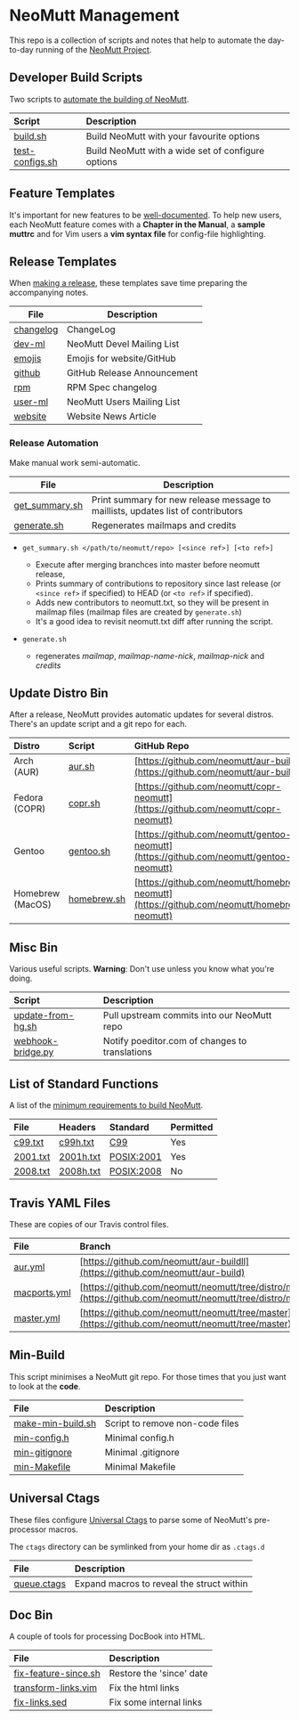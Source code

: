# NeoMutt Management

This repo is a collection of scripts and notes that help to automate the
day-to-day running of the [NeoMutt Project](https://neomutt.org).

## Developer Build Scripts

Two scripts to [automate the building of NeoMutt](build/README.md).

| Script                                   | Description                                        |
| :--------------------------------------- | :------------------------------------------------- |
| [build.sh](build/build.sh)               | Build NeoMutt with your favourite options          |
| [test-configs.sh](build/test-configs.sh) | Build NeoMutt with a wide set of configure options |

## Feature Templates

It's important for new features to be
[well-documented](https://github.com/neomutt/management/tree/master/feature-templates).
To help new users, each NeoMutt feature comes with a **Chapter in the Manual**,
a **sample muttrc** and for Vim users a **vim syntax file** for config-file
highlighting.

## Release Templates

When [making a release](https://neomutt.org/run/release), these templates
save time preparing the accompanying notes.

| File                                         | Description                      |
|----------------------------------------------|----------------------------------|
| [changelog](release-templates/changelog.md)  | ChangeLog                        |
| [dev-ml](release-templates/dev-ml.txt)       | NeoMutt Devel Mailing List       |
| [emojis](release-templates/emojis.md)        | Emojis for website/GitHub        |
| [github](release-templates/github.md)        | GitHub Release Announcement      |
| [rpm](release-templates/rpm.txt)             | RPM Spec changelog               |
| [user-ml](release-templates/user-ml.txt)     | NeoMutt Users Mailing List       |
| [website](release-templates/website.md)      | Website News Article             |

### Release Automation

Make manual work semi-automatic.

| File                                 | Description                                                                      |
|--------------------------------------|----------------------------------------------------------------------------------|
| [get_summary.sh](git/get_summary.sh) | Print summary for new release message to maillists, updates list of contributors |
| [generate.sh](git/generate.sh)       | Regenerates mailmaps and credits                                                 |

* `get_summary.sh </path/to/neomutt/repo> [<since ref>] [<to ref>]`
  * Execute after merging branchces into master before neomutt release,
  * Prints summary of contributions to repository since last release
  (or `<since ref>` if specified) to HEAD (or `<to ref>` if specified).
  * Adds new contributors to neomutt.txt, so they will be present in
  mailmap files (mailmap files are created by `generate.sh`)
  * It's a good idea to revisit neomutt.txt diff after running the script.
  
* `generate.sh`
  * regenerates *mailmap*, *mailmap-name-nick*, *mailmap-nick* and *credits*

## Update Distro Bin

After a release, NeoMutt provides automatic updates for several distros.
There's an update script and a git repo for each.

| Distro           | Script                                       | GitHub Repo                                                                                |
| :--------------- | :------------------------------------------- | :----------------------------------------------------------------------------------------- |
| Arch (AUR)       | [aur.sh](update-distro-bin/aur.sh)           | [https://github.com/neomutt/aur-build](https://github.com/neomutt/aur-build)               |
| Fedora (COPR)    | [copr.sh](update-distro-bin/copr.sh)         | [https://github.com/neomutt/copr-neomutt](https://github.com/neomutt/copr-neomutt)         |
| Gentoo           | [gentoo.sh](update-distro-bin/gentoo.sh)     | [https://github.com/neomutt/gentoo-neomutt](https://github.com/neomutt/gentoo-neomutt)     |
| Homebrew (MacOS) | [homebrew.sh](update-distro-bin/homebrew.sh) | [https://github.com/neomutt/homebrew-neomutt](https://github.com/neomutt/homebrew-neomutt) |

## Misc Bin

Various useful scripts.
**Warning**: Don't use unless you know what you're doing.

| Script                                          | Description                                    |
| :---------------------------------------------- | :--------------------------------------------- |
| [update-from-hg.sh](misc-bin/update-from-hg.sh) | Pull upstream commits into our NeoMutt repo    |
| [webhook-bridge.py](misc-bin/webhook-bridge.py) | Notify poeditor.com of changes to translations |

## List of Standard Functions

A list of the [minimum requirements to build NeoMutt](standard-functions/README.md).

| File                                     | Headers                                    | Standard                                                          | Permitted   |
| :--------------------------------------- | :----------------------------------------- | :---------------------------------------------------------------- | :---------- |
| [c99.txt](standard-functions/c99.txt)    | [c99h.txt](standard-functions/c99h.txt)    | [C99](http://www.open-std.org/jtc1/sc22/WG14/www/docs/n1256.pdf)  | Yes         |
| [2001.txt](standard-functions/2001.txt)  | [2001h.txt](standard-functions/2001h.txt)  | [POSIX:2001](http://pubs.opengroup.org/onlinepubs/009695399/)     | Yes         |
| [2008.txt](standard-functions/2008.txt)  | [2008h.txt](standard-functions/2008h.txt)  | [POSIX:2008](http://pubs.opengroup.org/onlinepubs/9699919799/)    | No          |

## Travis YAML Files

These are copies of our Travis control files.

| File                                    | Branch                                                                                                             |
| :-------------------------------------- | :----------------------------------------------------------------------------------------------------------------- |
| [aur.yml](travis/aur.yml)               | [https://github.com/neomutt/aur-buildll](https://github.com/neomutt/aur-build)                                     |
| [macports.yml](travis/macports.yml)     | [https://github.com/neomutt/neomutt/tree/distro/macports](https://github.com/neomutt/neomutt/tree/distro/macports) |
| [master.yml](travis/master.yml)         | [https://github.com/neomutt/neomutt/tree/master](https://github.com/neomutt/neomutt/tree/master)                   |

## Min-Build

This script minimises a NeoMutt git repo.
For those times that you just want to look at the **code**.

| File                                             | Description                     |
| :----------------------------------------------- | :------------------------------ |
| [make-min-build.sh](min-build/make-min-build.sh) | Script to remove non-code files |
| [min-config.h](min-build/min-config.h)           | Minimal config.h                |
| [min-gitignore](min-build/min-gitignore)         | Minimal .gitignore              |
| [min-Makefile](min-build/min-Makefile)           | Minimal Makefile                |

## Universal Ctags

These files configure [Universal Ctags](https://ctags.io/) to parse some of
NeoMutt's pre-processor macros.

The `ctags` directory can be symlinked from your home dir as `.ctags.d`

| File                             | Description                                 |
| :------------------------------- | :------------------------------------------ |
| [queue.ctags](ctags/queue.ctags) | Expand macros to reveal the struct within   |

## Doc Bin

A couple of tools for processing DocBook into HTML.

| File                                                  | Description              |
| :---------------------------------------------------- | :----------------------- |
| [fix-feature-since.sh](docs-bin/fix-feature-since.sh) | Restore the 'since' date |
| [transform-links.vim](docs-bin/transform-links.vim)   | Fix the html links       |
| [fix-links.sed](docs-bin/fix-links.sed)               | Fix some internal links  |

